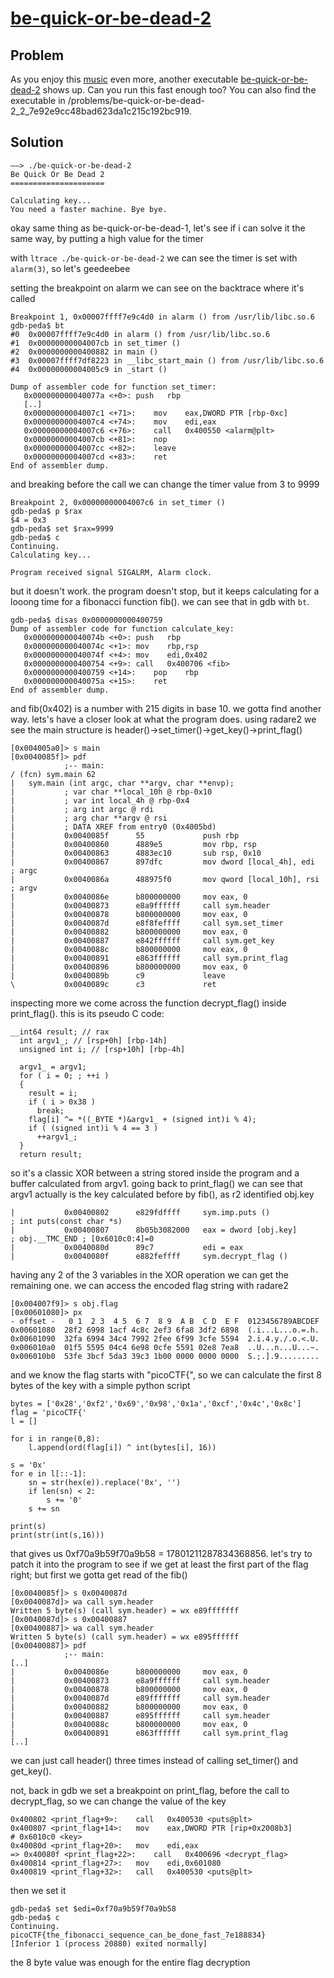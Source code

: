 # [be-quick-or-be-dead-2](https://2018game.picoctf.com/problems)

## Problem
As you enjoy this [music](https://www.youtube.com/watch?v=CTt1vk9nM9c) even more, another executable [be-quick-or-be-dead-2](https://2018shell3.picoctf.com/static/fecde258147ce824e3e7524e79c1100d/be-quick-or-be-dead-2) shows up. Can you run this fast enough too? You can also find the executable in /problems/be-quick-or-be-dead-2_2_7e92e9cc48bad623da1c215c192bc919.

## Solution
```
——> ./be-quick-or-be-dead-2
Be Quick Or Be Dead 2
=====================

Calculating key...
You need a faster machine. Bye bye.
```

okay same thing as be-quick-or-be-dead-1, let's see if i can solve it the same way, by putting a high value for the timer

with `ltrace ./be-quick-or-be-dead-2` we can see the timer is set with `alarm(3)`, so let's geedeebee

setting the breakpoint on alarm we can see on the backtrace where it's called
```
Breakpoint 1, 0x00007ffff7e9c4d0 in alarm () from /usr/lib/libc.so.6
gdb-peda$ bt
#0  0x00007ffff7e9c4d0 in alarm () from /usr/lib/libc.so.6
#1  0x00000000004007cb in set_timer ()
#2  0x0000000000400882 in main ()
#3  0x00007ffff7df8223 in __libc_start_main () from /usr/lib/libc.so.6
#4  0x00000000004005c9 in _start ()
```

```
Dump of assembler code for function set_timer:
   0x000000000040077a <+0>:	push   rbp
   [..]
   0x00000000004007c1 <+71>:	mov    eax,DWORD PTR [rbp-0xc]
   0x00000000004007c4 <+74>:	mov    edi,eax
   0x00000000004007c6 <+76>:	call   0x400550 <alarm@plt>
   0x00000000004007cb <+81>:	nop
   0x00000000004007cc <+82>:	leave  
   0x00000000004007cd <+83>:	ret    
End of assembler dump.
```

and breaking before the call we can change the timer value from 3 to 9999

```
Breakpoint 2, 0x00000000004007c6 in set_timer ()
gdb-peda$ p $rax
$4 = 0x3
gdb-peda$ set $rax=9999
gdb-peda$ c
Continuing.
Calculating key...

Program received signal SIGALRM, Alarm clock.
```

but it doesn't work. the program doesn't stop, but it keeps calculating for a looong time for a fibonacci function fib(). we can see that in gdb with ```bt```.

```
gdb-peda$ disas 0x0000000000400759
Dump of assembler code for function calculate_key:
   0x000000000040074b <+0>:	push   rbp
   0x000000000040074c <+1>:	mov    rbp,rsp
   0x000000000040074f <+4>:	mov    edi,0x402
   0x0000000000400754 <+9>:	call   0x400706 <fib>
   0x0000000000400759 <+14>:	pop    rbp
   0x000000000040075a <+15>:	ret    
End of assembler dump.
```

and fib(0x402) is a number with 215 digits in base 10. we gotta find another way. lets's have a closer look at what the program does.
using radare2 we see the main structure is header()->set_timer()->get_key()->print_flag()

```
[0x004005a0]> s main
[0x0040085f]> pdf
            ;-- main:
/ (fcn) sym.main 62
|   sym.main (int argc, char **argv, char **envp);
|           ; var char **local_10h @ rbp-0x10
|           ; var int local_4h @ rbp-0x4
|           ; arg int argc @ rdi
|           ; arg char **argv @ rsi
|           ; DATA XREF from entry0 (0x4005bd)
|           0x0040085f      55             push rbp
|           0x00400860      4889e5         mov rbp, rsp
|           0x00400863      4883ec10       sub rsp, 0x10
|           0x00400867      897dfc         mov dword [local_4h], edi   ; argc
|           0x0040086a      488975f0       mov qword [local_10h], rsi  ; argv
|           0x0040086e      b800000000     mov eax, 0
|           0x00400873      e8a9ffffff     call sym.header
|           0x00400878      b800000000     mov eax, 0
|           0x0040087d      e8f8feffff     call sym.set_timer
|           0x00400882      b800000000     mov eax, 0
|           0x00400887      e842ffffff     call sym.get_key
|           0x0040088c      b800000000     mov eax, 0
|           0x00400891      e863ffffff     call sym.print_flag
|           0x00400896      b800000000     mov eax, 0
|           0x0040089b      c9             leave
\           0x0040089c      c3             ret
```

inspecting more we come across the function decrypt_flag() inside print_flag(). this is its pseudo C code:

```
__int64 result; // rax
  int argv1_; // [rsp+0h] [rbp-14h]
  unsigned int i; // [rsp+10h] [rbp-4h]

  argv1_ = argv1;
  for ( i = 0; ; ++i )
  {
    result = i;
    if ( i > 0x38 )
      break;
    flag[i] ^= *((_BYTE *)&argv1_ + (signed int)i % 4);
    if ( (signed int)i % 4 == 3 )
      ++argv1_;
  }
  return result;
  ```

so it's a classic XOR between a string stored inside the program and a buffer calculated from argv1.
going back to print_flag() we can see that argv1 actually is the key calculated before by fib(), as r2 identified obj.key

```
|           0x00400802      e829fdffff     sym.imp.puts ()             ; int puts(const char *s)
|           0x00400807      8b05b3082000   eax = dword [obj.key]       ; obj.__TMC_END ; [0x6010c0:4]=0
|           0x0040080d      89c7           edi = eax
|           0x0040080f      e882feffff     sym.decrypt_flag ()
```

having any 2 of the 3 variables in the XOR operation we can get the remaining one. we can access the encoded flag string with radare2

```
[0x004007f9]> s obj.flag
[0x00601080]> px
- offset -   0 1  2 3  4 5  6 7  8 9  A B  C D  E F  0123456789ABCDEF
0x00601080  28f2 6998 1acf 4c8c 2ef3 6fa8 3df2 6898  (.i...L...o.=.h.
0x00601090  32fa 6994 34c4 7992 2fee 6f99 3cfe 5594  2.i.4.y./.o.<.U.
0x006010a0  01f5 5595 04c4 6e98 0cfe 5591 02e8 7ea8  ..U...n...U...~.
0x006010b0  53fe 3bcf 5da3 39c3 1b00 0000 0000 0000  S.;.].9.........
```

and we know the flag starts with "picoCTF{", so we can calculate the first 8 bytes of the key with a simple python script

```
bytes = ['0x28','0xf2','0x69','0x98','0x1a','0xcf','0x4c','0x8c']
flag = 'picoCTF{'
l = []

for i in range(0,8):
    l.append(ord(flag[i]) ^ int(bytes[i], 16))

s = '0x'
for e in l[::-1]:
    sn = str(hex(e)).replace('0x', '')
    if len(sn) < 2:
        s += '0'
    s += sn

print(s)
print(str(int(s,16)))
```

that gives us 0xf70a9b59f70a9b58 = 17801211287834368856. let's try to patch it into the program to see if we get at least the first part of the flag right; but first we gotta get read of the fib()

```
[0x0040085f]> s 0x0040087d
[0x0040087d]> wa call sym.header
Written 5 byte(s) (call sym.header) = wx e89fffffff
[0x0040087d]> s 0x00400887
[0x00400887]> wa call sym.header
Written 5 byte(s) (call sym.header) = wx e895ffffff
[0x00400887]> pdf
            ;-- main:
[..]
|           0x0040086e      b800000000     mov eax, 0
|           0x00400873      e8a9ffffff     call sym.header
|           0x00400878      b800000000     mov eax, 0
|           0x0040087d      e89fffffff     call sym.header
|           0x00400882      b800000000     mov eax, 0
|           0x00400887      e895ffffff     call sym.header
|           0x0040088c      b800000000     mov eax, 0
|           0x00400891      e863ffffff     call sym.print_flag
[..]
```

we can just call header() three times instead of calling set_timer() and get_key().

not, back in gdb we set a breakpoint on print_flag, before the call to decrypt_flag, so we can change the value of the key

```
0x400802 <print_flag+9>:	call   0x400530 <puts@plt>
0x400807 <print_flag+14>:	mov    eax,DWORD PTR [rip+0x2008b3]        # 0x6010c0 <key>
0x40080d <print_flag+20>:	mov    edi,eax
=> 0x40080f <print_flag+22>:	call   0x400696 <decrypt_flag>
0x400814 <print_flag+27>:	mov    edi,0x601080
0x400819 <print_flag+32>:	call   0x400530 <puts@plt>
```

then we set it

```
gdb-peda$ set $edi=0xf70a9b59f70a9b58
gdb-peda$ c
Continuing.
picoCTF{the_fibonacci_sequence_can_be_done_fast_7e188834}
[Inferior 1 (process 20880) exited normally]
```

the 8 byte value was enough for the entire flag decryption
